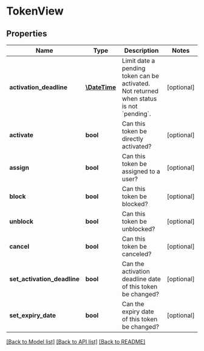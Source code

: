# TokenView

## Properties
Name | Type | Description | Notes
------------ | ------------- | ------------- | -------------
**activation_deadline** | [**\DateTime**](\DateTime.md) | Limit date a pending token can be activated. Not returned when status is not &#x60;pending&#x60;. | [optional] 
**activate** | **bool** | Can this token be directly activated? | [optional] 
**assign** | **bool** | Can this token be assigned to a user? | [optional] 
**block** | **bool** | Can this token be blocked? | [optional] 
**unblock** | **bool** | Can this token be unblocked? | [optional] 
**cancel** | **bool** | Can this token be canceled? | [optional] 
**set_activation_deadline** | **bool** | Can the activation deadline date of this token be changed? | [optional] 
**set_expiry_date** | **bool** | Can the expiry date of this token be changed? | [optional] 

[[Back to Model list]](../../README.md#documentation-for-models) [[Back to API list]](../../README.md#documentation-for-api-endpoints) [[Back to README]](../../README.md)

